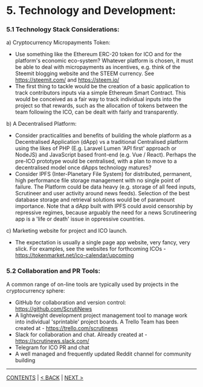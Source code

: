 # 5. Technology and Development:
### 5.1 Technology Stack Considerations:
a) Cryptocurrency Micropayments Token: 

* Use something like the Ethereum ERC-20 token for ICO and for the platform's economic eco-system? Whatever platform is chosen, it must be able to deal with micropayments as incentives, e.g. think of the Steemit blogging website and the STEEM currency. See https://steemit.com/ and https://steem.io/ 
* The first thing to tackle would be the creation of a basic application to track contributors inputs via a simple Ethereum Smart Contract. This would be conceived as a fair way to track individual inputs into the project so that rewards, such as the allocation of tokens between the team following the ICO, can be dealt with fairly and transparently. 

b) A Decentralised Platform: 

* Consider practicalities and benefits of building the whole platform as a Decentralised Application (dApp) vs a traditional Centralised platform using the likes of PHP (E.g. Laravel Lumen 'API first' approach or NodeJS) and JavaScript based front-end (e.g. Vue / React). Perhaps the pre-ICO prototype would be centralised, with a plan to move to a decentralised model once dApps technology matures?
* Consider IPFS (Inter-Planetary File System) for distributed, permanent, high performance file storage management with no single point of failure. The Platform could be data heavy (e.g. storage of all feed inputs, Scrutineer and user activity around news feeds). Selection of the best database storage and retrieval solutions would be of paramount importance. Note that a dApp built with IPFS could avoid censorship by repressive regimes, because arguably the need for a news Scrutineering app is a 'life or death' issue in oppressive countries.

c) Marketing website for project and ICO launch. 

* The expectation is usually a single page app website, very fancy, very slick. For examples, see the websites for forthcoming ICOs - https://tokenmarket.net/ico-calendar/upcoming  

### 5.2 Collaboration and PR Tools:
A common range of on-line tools are typically used by projects in the cryptocurrency sphere:
* GitHub for collaboration and version control: https://github.com/ScrutiNews 
* A lightweight development project management tool to manage work into individual 'sprintable' project boards. A Trello Team has been created at - https://trello.com/scrutinews 
* Slack for collaboration and chat. Already created at - https://scrutinews.slack.com/ 
* Telegram for ICO PR and chat 
* A well managed and frequently updated Reddit channel for community building

----------
[CONTENTS](README.md) | [< BACK](how-platform-and-features.md) | [NEXT >](guiding-principles.md)
